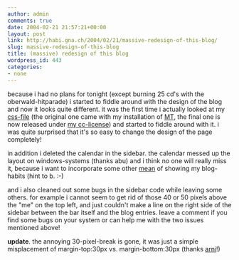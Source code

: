 ```yaml
---
author: admin
comments: true
date: 2004-02-21 21:57:21+00:00
layout: post
link: http://habi.gna.ch/2004/02/21/massive-redesign-of-this-blog/
slug: massive-redesign-of-this-blog
title: (massive) redesign of this blog
wordpress_id: 443
categories:
- none
---
```


because i had no plans for tonight (except burning 25 cd's with the oberwald-hitparade) i started to fiddle around with the design of the blog and now it looks quite different.
it was the first time i actually looked at my [css-file](http://habi.gna.ch/blog/styles-site.css) (the original one came with my installation of [MT](http://movabletype.org/), the final one is now released under [my cc-license](http://creativecommons.org/licenses/by/1.0/)) and started to fiddle around with it. 
i was quite surprised that it's so easy to change the design of the page completely!

in addition i deleted the calendar in the sidebar. the calendar messed up the layout on windows-systems (thanks abu) and i think no one will really miss it, because i want to incorporate some other [mean](http://www.nilesh.org/mt/blogtimes/) of showing my blog-habits (hint to b. :-)

and i also cleaned out some bugs in the sidebar code while leaving some others. for example i cannot seem to get rid of those 40 or 50 pixels above the "me" on the top left, and just couldn't make a line on the right side of the sidebar between the bar itself and the blog entries. 
leave a comment if you find some bugs on your system or can help me with the two issues mentioned above!

**update**. the annoying 30-pixel-break is gone, it was just a simple misplacement of margin-top:30px vs. margin-bottom:30px (thanks [arni](http://arnoldseefeld.com/blog/)!)
